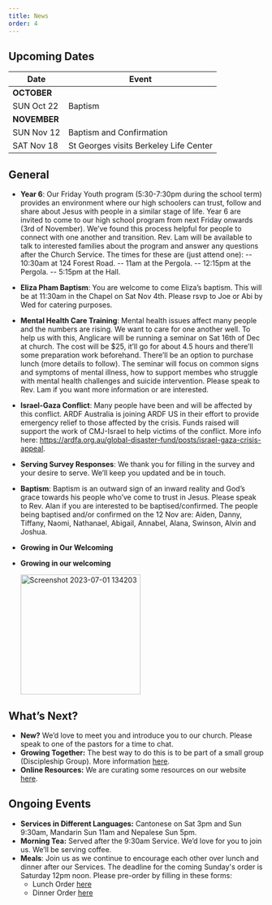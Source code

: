 ```yaml
---
title: News
order: 4
---
```


## Upcoming Dates

| Date | Event |
| ----- | ----- |
| **OCTOBER** | |
| SUN Oct 22 | Baptism |
| **NOVEMBER** | |
| SUN Nov 12 | Baptism and Confirmation |
| SAT Nov 18 | St Georges visits Berkeley Life Center |

## General

- **Year 6**: Our Friday Youth program (5:30-7:30pm during the school term) provides an environment where our high schoolers can trust, follow and share about Jesus with people in a similar stage of life. Year 6 are invited to come to our high school program from next Friday onwards (3rd of November). We’ve found this process helpful for people to connect with one another and transition. Rev. Lam will be available to talk to interested families about the program and answer any questions after the Church Service. The times for these are (just attend one):
-- 10:30am at 124 Forest Road. 
-- 11am at the Pergola. 
-- 12:15pm at the Pergola.
-- 5:15pm at the Hall.  
- **Eliza Pham Baptism**: You are welcome to come Eliza’s baptism. This will be at 11:30am in the Chapel on Sat Nov 4th. Please rsvp to Joe or Abi by Wed for catering purposes.  
- **Mental Health Care Training**: Mental health issues affect many people and the numbers are rising. We want to care for one another well. To help us with this, Anglicare will be running a seminar on Sat 16th of Dec at church. The cost will be $25, it’ll go for about 4.5 hours and there’ll some preparation work beforehand. There’ll be an option to purchase lunch (more details to follow). The seminar will focus on common signs and symptoms of mental illness, how to support membes who struggle with mental health challenges and suicide intervention. Please speak to Rev. Lam if you want more information or are interested. 
- **Israel-Gaza Conflict**: Many people have been and will be affected by this conflict. ARDF Australia is joining ARDF US in their effort to provide emergency relief to those affected by the crisis. Funds raised will support the work of CMJ-Israel to help victims of the conflict. More info here: https://ardfa.org.au/global-disaster-fund/posts/israel-gaza-crisis-appeal. 
- **Serving Survey Responses**: We thank you for filling in the survey and your desire to serve. We’ll keep you updated and be in touch. 
- **Baptism**: Baptism is an outward sign of an inward reality and God’s grace towards his people who’ve come to trust in Jesus. Please speak to Rev. Alan if you are interested to be baptised/confirmed. The people being baptised and/or confirmed on the 12 Nov are: Aiden, Danny, Tiffany, Naomi, Nathanael, Abigail, Annabel, Alana, Swinson, Alvin and Joshua.
- **Growing in Our Welcoming**

- **Growing in our welcoming**

  <img width="236" alt="Screenshot 2023-07-01 134203" src="https://github.com/stgeorgeshurstville/bulletin/assets/119166299/b540ac1c-0ba4-481e-90a5-5464939f7e4c">


## What’s Next?
- **New?** We’d love to meet you and introduce you to our church. Please speak to one of the pastors for a time to chat. 
- **Growing Together:** The best way to do this is to be part of a small group (Discipleship Group). More information [here](https://stgeorgeshurstville.org.au/discipleship-groups).
- **Online Resources:** We are curating some resources on our website [here](https://stgeorgeshurstville.org.au/lets-talk-about-christianity).  

## Ongoing Events
- **Services in Different Languages:** Cantonese on Sat 3pm and Sun 9:30am, Mandarin Sun 11am and Nepalese Sun 5pm. 
- **Morning Tea:**  Served after the 9:30am Service. We’d love for you to join us. We’ll be serving coffee.
- **Meals**: Join us as we continue to encourage each other over lunch and dinner after our Services. The deadline for the coming Sunday's order is Saturday 12pm noon. Please pre-order by filling in these forms:
   - Lunch Order [here](https://tinyurl.com/sunlunches)
   - Dinner Order [here](https://tinyurl.com/sundinners)


